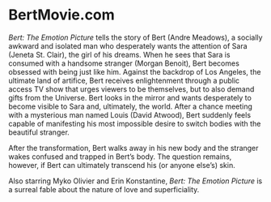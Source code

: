 BertMovie.com
=============

*Bert: The Emotion Picture* tells the story of Bert (Andre Meadows), a socially awkward and isolated man who desperately wants the attention of Sara (Jeneta St. Clair), the girl of his dreams. When he sees that Sara is consumed with a handsome stranger (Morgan Benoit), Bert becomes obsessed with being just like him. Against the backdrop of Los Angeles, the ultimate land of artifice, Bert receives enlightenment through a public access TV show that urges viewers to be themselves, but to also demand gifts from the Universe. Bert looks in the mirror and wants desperately to become visible to Sara and, ultimately, the world. After a chance meeting with a mysterious man named Louis (David Atwood), Bert suddenly feels capable of manifesting his most impossible desire to switch bodies with the beautiful stranger.

After the transformation, Bert walks away in his new body and the stranger wakes confused and trapped in Bert’s body. The question remains, however, if Bert can ultimately transcend his (or anyone else’s) skin.

Also starring Myko Olivier and Erin Konstantine, *Bert: The Emotion Picture* is a surreal fable about the nature of love and superficiality.
